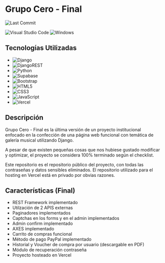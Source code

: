# Grupo Cero - Final

![Last Commit](https://img.shields.io/github/last-commit/Hushripple/GC-D)

![Visual Studio Code](https://img.shields.io/badge/Visual%20Studio%20Code-0078d7.svg?style=for-the-badge&logo=visual-studio-code&logoColor=white)
![Windows](https://img.shields.io/badge/Windows-0078D6?style=for-the-badge&logo=windows&logoColor=white)

## Tecnologías Utilizadas

- ![Django](https://img.shields.io/badge/django-%23092E20.svg?style=for-the-badge&logo=django&logoColor=white)
- ![DjangoREST](https://img.shields.io/badge/DJANGO-REST-ff1709?style=for-the-badge&logo=django&logoColor=white&color=ff1709&labelColor=gray)
- ![Python](https://img.shields.io/badge/python-3670A0?style=for-the-badge&logo=python&logoColor=ffdd54)
- ![Supabase](https://img.shields.io/badge/Supabase-3ECF8E?style=for-the-badge&logo=supabase&logoColor=white)
- ![Bootstrap](https://img.shields.io/badge/bootstrap-%238511FA.svg?style=for-the-badge&logo=bootstrap&logoColor=white)
- ![HTML5](https://img.shields.io/badge/html5-%23E34F26.svg?style=for-the-badge&logo=html5&logoColor=white)
- ![CSS3](https://img.shields.io/badge/css3-%231572B6.svg?style=for-the-badge&logo=css3&logoColor=white)
- ![JavaScript](https://img.shields.io/badge/javascript-%23323330.svg?style=for-the-badge&logo=javascript&logoColor=%23F7DF1E)
- ![Vercel](https://img.shields.io/badge/vercel-%23000000.svg?style=for-the-badge&logo=vercel&logoColor=white)


## Descripción

Grupo Cero - Final es la última versión de un proyecto institucional enfocado en la confección de una página web funcional con temática de galería musical utilizando Django.

A pesar de que existen pequeñas cosas que nos hubiese gustado modificar y optimizar, el proyecto se considera 100% terminado según el checklist.

Este repositorio es el repositorio público del proyecto, con todas las contraseñas y datos sensibles eliminados. El repositorio utilizado para el hosting en Vercel está en privado por obvias razones.

## Características (Final)

- REST Framework implementado
- Utilzación de 2 APIS externas
- Paginadores implementados
- Captchas en los forms y en el admin implementados 
- Admin confirm implementado
- AXES implementado
- Carrito de compras funcional
- Método de pago PayPal implementado
- Historial y Voucher de compra por usuario (descargable en PDF)
- Módulo de recuperación contraseña
- Proyecto hosteado en Vercel
